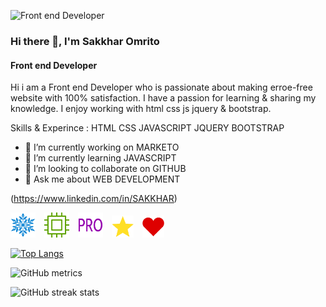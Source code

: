 ![Front end Developer](https://mir-s3-cdn-cf.behance.net/297993aa58924c52c94c1dc89f391c20/2774a2e0-b5f1-4f5b-9c48-75a72ab1f792_rwc_561x0x2079x410x3200.png?h=ac04d267f2581ce504ddb899cdcbd212)

### Hi there 👋, I'm Sakkhar Omrito
#### Front end Developer


Hi i am a Front end Developer who is passionate about making erroe-free website with 100% satisfaction. I have  a passion for learning &  sharing my knowledge. I enjoy working with html css js jquery & bootstrap.

Skills & Experince :
HTML 
CSS 
JAVASCRIPT 
JQUERY 
BOOTSTRAP

- 🔭 I’m currently working on MARKETO 
- 🌱 I’m currently learning JAVASCRIPT 
- 👯 I’m looking to collaborate on GITHUB 
- 💬 Ask me about WEB DEVELOPMENT 


(https://www.linkedin.com/in/SAKKHAR)  

<a href='https://archiveprogram.github.com/'><img src='https://raw.githubusercontent.com/acervenky/animated-github-badges/master/assets/acbadge.gif' width='40' height='40'></a> <a href='https://docs.github.com/en/developers'><img src='https://raw.githubusercontent.com/acervenky/animated-github-badges/master/assets/devbadge.gif' width='40' height='40'></a> <a href='https://github.com/pricing'><img src='https://raw.githubusercontent.com/acervenky/animated-github-badges/master/assets/pro.gif' width='40' height='40'></a> <a href='https://stars.github.com/'><img src='https://raw.githubusercontent.com/acervenky/animated-github-badges/master/assets/starbadge.gif' width='35' height='35'></a> <a href='https://docs.github.com/en/github/supporting-the-open-source-community-with-github-sponsors'><img src='https://raw.githubusercontent.com/acervenky/animated-github-badges/master/assets/sponsorbadge.gif' width='35' height='35'></a> 

[![Top Langs](https://github-readme-stats.vercel.app/api/top-langs/?username=Sakkhor-omrito)](https://github.com/anuraghazra/github-readme-stats)

![GitHub metrics](https://metrics.lecoq.io/Sakkhor-omrito)  

![GitHub streak stats](https://github-readme-streak-stats.herokuapp.com/?user=Sakkhor-omrito)  

